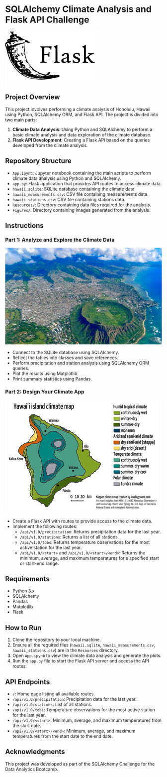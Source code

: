 
# SQLAlchemy Climate Analysis and Flask API Challenge

![Flask](Images/Flask.png)

## Project Overview

This project involves performing a climate analysis of Honolulu, Hawaii using Python, SQLAlchemy ORM, and Flask API. The project is divided into two main parts:

1. **Climate Data Analysis**: Using Python and SQLAlchemy to perform a basic climate analysis and data exploration of the climate database.
2. **Flask API Development**: Creating a Flask API based on the queries developed from the climate analysis.

## Repository Structure

- `App.ipynb`: Jupyter notebook containing the main scripts to perform climate data analysis using Python and SQLAlchemy.
- `app.py`: Flask application that provides API routes to access climate data.
- `hawaii.sqlite`: SQLite database containing the climate data.
- `hawaii_measurements.csv`: CSV file containing measurements data.
- `hawaii_stations.csv`: CSV file containing stations data.
- `Resources/`: Directory containing data files required for the analysis.
- `Figures/`: Directory containing images generated from the analysis.

## Instructions

### Part 1: Analyze and Explore the Climate Data
![Nature](Images/nature.jpg)

- Connect to the SQLite database using SQLAlchemy.
- Reflect the tables into classes and save references.
- Perform precipitation and station analysis using SQLAlchemy ORM queries.
- Plot the results using Matplotlib.
- Print summary statistics using Pandas.

### Part 2: Design Your Climate App

![Map](Images/map.jpg)

- Create a Flask API with routes to provide access to the climate data.
- Implement the following routes:
  - `/api/v1.0/precipitation`: Returns precipitation data for the last year.
  - `/api/v1.0/stations`: Returns a list of all stations.
  - `/api/v1.0/tobs`: Returns temperature observations for the most active station for the last year.
  - `/api/v1.0/<start>` and `/api/v1.0/<start>/<end>`: Returns the minimum, average, and maximum temperatures for a specified start or start-end range.

## Requirements

- Python 3.x
- SQLAlchemy
- Pandas
- Matplotlib
- Flask

## How to Run

1. Clone the repository to your local machine.
2. Ensure all the required files (`hawaii.sqlite`, `hawaii_measurements.csv`, `hawaii_stations.csv`) are in the `Resources` directory.
3. Open `App.ipynb` to view the climate data analysis and generate the plots.
4. Run the `app.py` file to start the Flask API server and access the API routes.

## API Endpoints

- `/`: Home page listing all available routes.
- `/api/v1.0/precipitation`: Precipitation data for the last year.
- `/api/v1.0/stations`: List of all stations.
- `/api/v1.0/tobs`: Temperature observations for the most active station for the last year.
- `/api/v1.0/<start>`: Minimum, average, and maximum temperatures from the start date.
- `/api/v1.0/<start>/<end>`: Minimum, average, and maximum temperatures from the start date to the end date.


## Acknowledgments

This project was developed as part of the SQLAlchemy Challenge for the Data Analytics Bootcamp.

